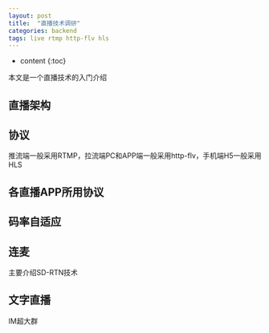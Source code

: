 ```yaml
---
layout: post
title:  "直播技术调研"
categories: backend
tags: live rtmp http-flv hls
---
```


* content
{:toc}

本文是一个直播技术的入门介绍

## 直播架构

## 协议
推流端一般采用RTMP，拉流端PC和APP端一般采用http-flv，手机端H5一般采用HLS

## 各直播APP所用协议

## 码率自适应

## 连麦
主要介绍SD-RTN技术

## 文字直播
IM超大群
